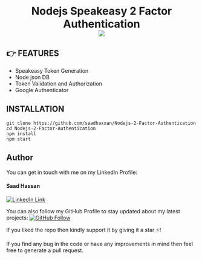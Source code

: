 <div align="center">
	<h1>Nodejs Speakeasy 2 Factor Authentication<br>
	<img src="https://speakeasyjs.com/social-share.png">
	</h1>
</div>

## 👉 FEATURES

- Speakeasy Token Generation
- Node json DB
- Token Validation and Authorization
- Google Authenticator

## INSTALLATION

```
git clone https://github.com/saadhaxxan/Nodejs-2-Factor-Authentication
cd Nodejs-2-Factor-Authentication
npm install
npm start
```

## Author

You can get in touch with me on my LinkedIn Profile:

#### Saad Hassan

[![LinkedIn Link](https://img.shields.io/badge/Connect-saadhaxxan-blue.svg?logo=linkedin&longCache=true&style=social&label=Connect)](https://www.linkedin.com/in/saadhaxxan)

You can also follow my GitHub Profile to stay updated about my latest projects: [![GitHub Follow](https://img.shields.io/badge/Connect-saadhaxxan-blue.svg?logo=Github&longCache=true&style=social&label=Follow)](https://github.com/saadhaxxan)

If you liked the repo then kindly support it by giving it a star ⭐!

If you find any bug in the code or have any improvements in mind then feel free to generate a pull request.
